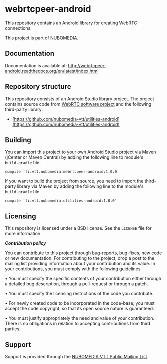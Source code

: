 webrtcpeer-android
=================
This repository contains an Android library for creating WebRTC connections.

This project is part of [NUBOMEDIA](http://www.nubomedia.eu).

Documentation
--------------------

Documentation is available at: http://webrtcpeer-android.readthedocs.org/en/latest/index.html

Repository structure
--------------------
This repository consists of an Android Studio library project. The project contains source code from [WebRTC software project](https://chromium.googlesource.com/external/webrtc/)
and the following third-party library:
* [https://github.com/nubomedia-vtt/utilities-android](https://github.com/nubomedia-vtt/utilities-android)

Building
--------
You can import this project to your own Android Studio project via Maven (jCenter or Maven Central) by adding the following line to module's `build.gradle` file:
```
compile 'fi.vtt.nubomedia:webrtcpeer-android:1.0.0'
```

If you want to build the project from source, you need to import the third-party library via Maven by adding the following line to
the module's `build.gradle` file
```
compile 'fi.vtt.nubomedia:utilities-android:1.0.0'
```

Licensing
---------
This repository is licensed under a BSD license. See the `LICENSE` file for more information.

***Contribution policy***

You can contribute to this project through bug-reports, bug-fixes, new code or new documentation. For contributing to the project, drop a post to the mailing list providing information about your contribution and its value. In your contributions, you must comply with the following guidelines

•	You must specify the specific contents of your contribution either through a detailed bug description, through a pull-request or through a patch.

•	You must specify the licensing restrictions of the code you contribute.

•	For newly created code to be incorporated in the code-base, you must accept the code copyright, so that its open source nature is guaranteed.

•	You must justify appropriately the need and value of your contribution. There is no obligations in relation to accepting contributions from third parties.


Support
-------
Support is provided through the [NUBOMEDIA VTT Public Mailing List](https://groups.google.com/forum/#!forum/nubomedia-vtt).

